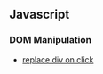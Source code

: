 ## Javascript

### DOM Manipulation
* [replace div on click](https://teamtreehouse.com/community/how-to-change-div-content-onclick)
<!--stackedit_data:
eyJoaXN0b3J5IjpbLTEyMzA3NjA3MTldfQ==
-->